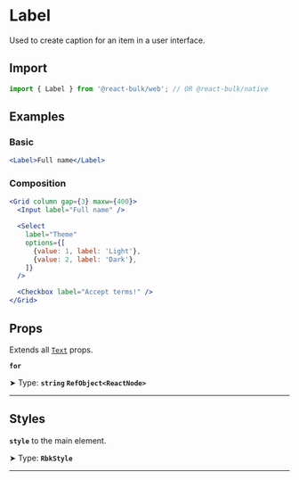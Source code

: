 # Label

Used to create caption for an item in a user interface.

## Import

```jsx
import { Label } from '@react-bulk/web'; // OR @react-bulk/native
```

## Examples

### Basic

```jsx live
<Label>Full name</Label>
```

### Composition

```jsx live
<Grid column gap={3} maxw={400}>
  <Input label="Full name" />

  <Select
    label="Theme"
    options={[
      {value: 1, label: 'Light'},
      {value: 2, label: 'Dark'},
    ]}
  />

  <Checkbox label="Accept terms!" />
</Grid>
```

## Props

Extends all [`Text`](/docs/components/core/text) props.

**`for`**

➤ Type: **`string` `RefObject<ReactNode>`** <br/>

---

## Styles

**`style`** to the main element.

➤ Type: **`RbkStyle`** <br/>

---
